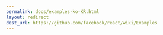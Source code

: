 ```yaml
---
permalink: docs/examples-ko-KR.html
layout: redirect
dest_url: https://github.com/facebook/react/wiki/Examples
---
```

